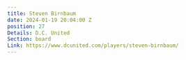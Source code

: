 ```yaml
---
title: Steven Birnbaum
date: 2024-01-19 20:04:00 Z
position: 27
Details: D.C. United
Section: board
Link: https://www.dcunited.com/players/steven-birnbaum/
---
```


